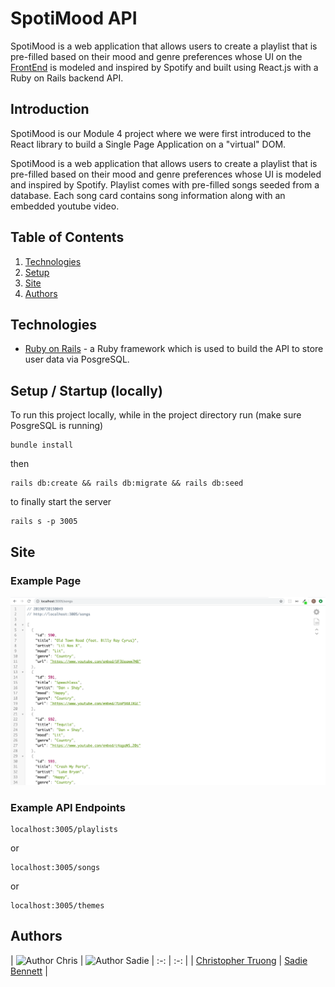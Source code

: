 # SpotiMood API
SpotiMood is a web application that allows users to create a playlist that is pre-filled based on their mood and genre preferences whose UI on the [FrontEnd](https://github.com/cStruong/spotimood_front) is modeled and inspired by Spotify and built using React.js with a Ruby on Rails backend API.

## Introduction
SpotiMood is our Module 4 project where we were first introduced to the React library to build a Single Page Application on a  "virtual" DOM. 

SpotiMood is a web application that allows users to create a playlist that is pre-filled based on their mood and genre preferences whose UI is modeled and inspired by Spotify. Playlist comes with pre-filled songs seeded from a database. Each song card contains song information along with an embedded youtube video.

## Table of Contents
1. [Technologies](#technologies)
2. [Setup](#setup)
3. [Site](#site)
4. [Authors](#authors)

## Technologies<a name="technologies"></a>
* [Ruby on Rails](https://rubyonrails.org/) - a Ruby framework which is used to build the API to store user data via PosgreSQL.

## Setup / Startup (locally) <a name="setup"></a>
To run this project locally, while in the project directory run (make sure PosgreSQL is running)
```
bundle install
```
then
```
rails db:create && rails db:migrate && rails db:seed
```
to finally start the server
 ```
rails s -p 3005
```

## Site <a name="site"></a>
### Example Page

![Example API Page](/assets/spotimoodexampleAPI.png)

### Example API Endpoints
```
localhost:3005/playlists
```
or
```
localhost:3005/songs
```
or
```
localhost:3005/themes
```

## Authors <a name="authors"></a>

| <img src="https://avatars0.githubusercontent.com/u/46384458?s=460&v=4" alt="Author Chris" width="10%" height="10%"> | 
<img src="https://avatars1.githubusercontent.com/u/45888821?s=460&v=4" alt="Author Sadie" width="10%" height="10%"> 
| :-: | :-: |
| [Christopher Truong](https://github.com/cStruong) | [Sadie Bennett](https://github.com/sadiebennett1) |
